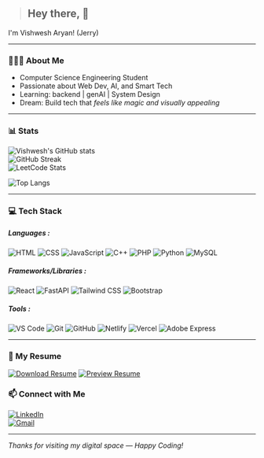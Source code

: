 > ## Hey there, 👋   
  I'm Vishwesh Aryan! (Jerry)
<br>

---

### 👨🏻‍🎓 About Me
- Computer Science Engineering Student
- Passionate about Web Dev, AI, and Smart Tech  
- Learning: backend | genAI | System Design
- Dream: Build tech that *feels like magic and visually appealing*

---

### 📊 Stats

![Vishwesh's GitHub stats](https://github-readme-stats.vercel.app/api?username=int-vishwesh&show_icons=true&theme=radical)
<br> 
![GitHub Streak](https://streak-stats.demolab.com?user=int-vishwesh&theme=radical)
<br>
![LeetCode Stats](https://leetcard.jacoblin.cool/jerryaryan123?theme=dark&font=Manjari)

![Top Langs](https://github-readme-stats.vercel.app/api/top-langs/?username=int-vishwesh&layout=compact&theme=radical)

---
### 💻 Tech Stack

##### Languages : 
![HTML](https://img.shields.io/badge/-HTML5-E34F26?style=flat&logo=html5&logoColor=white)
![CSS](https://img.shields.io/badge/-CSS3-1572B6?style=flat&logo=css3&logoColor=white)
![JavaScript](https://img.shields.io/badge/-JavaScript-F7DF1E?style=flat&logo=javascript&logoColor=black)
![C++](https://img.shields.io/badge/-C++-00599C?style=flat&logo=c%2B%2B&logoColor=white)
![PHP](https://img.shields.io/badge/-PHP-777BB4?style=flat&logo=php&logoColor=white)
![Python](https://img.shields.io/badge/-Python-3776AB?style=flat&logo=python&logoColor=white)
![MySQL](https://img.shields.io/badge/-MySQL-4479A1?style=flat&logo=mysql&logoColor=white)

##### Frameworks/Libraries :
![React](https://img.shields.io/badge/-React-61DAFB?style=flat&logo=react&logoColor=black)
![FastAPI](https://img.shields.io/badge/-FastAPI-009688?style=flat&logo=fastapi&logoColor=white)
![Tailwind CSS](https://img.shields.io/badge/-TailwindCSS-38B2AC?style=flat&logo=tailwind-css&logoColor=white)
![Bootstrap](https://img.shields.io/badge/-Bootstrap-7952B3?style=flat&logo=bootstrap&logoColor=white)

##### Tools :
![VS Code](https://img.shields.io/badge/-VSCode-007ACC?style=flat&logo=visual-studio-code&logoColor=white)
![Git](https://img.shields.io/badge/-Git-F05032?style=flat&logo=git&logoColor=white)
![GitHub](https://img.shields.io/badge/-GitHub-181717?style=flat&logo=github&logoColor=white)
![Netlify](https://img.shields.io/badge/-Netlify-00C7B7?style=flat&logo=netlify&logoColor=white)
![Vercel](https://img.shields.io/badge/-Vercel-000000?style=flat&logo=vercel&logoColor=white)
![Adobe Express](https://img.shields.io/badge/-Adobe%20Express-FF0000?style=flat&logo=adobe&logoColor=white)

---
### 📄 My Resume  
[![Download Resume](https://img.shields.io/badge/-Download%20My%20Resume-black?style=for-the-badge&logo=adobeacrobatreader&logoColor=red)](https://github.com/int-vishwesh/int-vishwesh/raw/main/vishwesh_resume_3.pdf)
[![Preview Resume](https://img.shields.io/badge/-Preview%20My%20Resume-black?style=for-the-badge&logo=adobeacrobatreader&logoColor=red)](https://github.com/int-vishwesh/int-vishwesh/blob/main/vishwesh_resume_3.pdf)

### 📫 Connect with Me

[![LinkedIn](https://img.shields.io/badge/-LinkedIn-blue?style=flat&logo=linkedin&logoColor=white)](https://www.linkedin.com/in/vishwesh-aryan-608691236)  
[![Gmail](https://img.shields.io/badge/-Gmail-red?style=flat&logo=gmail&logoColor=white)](mailto:jerryaryan123@gmail.com)

---

*Thanks for visiting my digital space — Happy Coding!*
